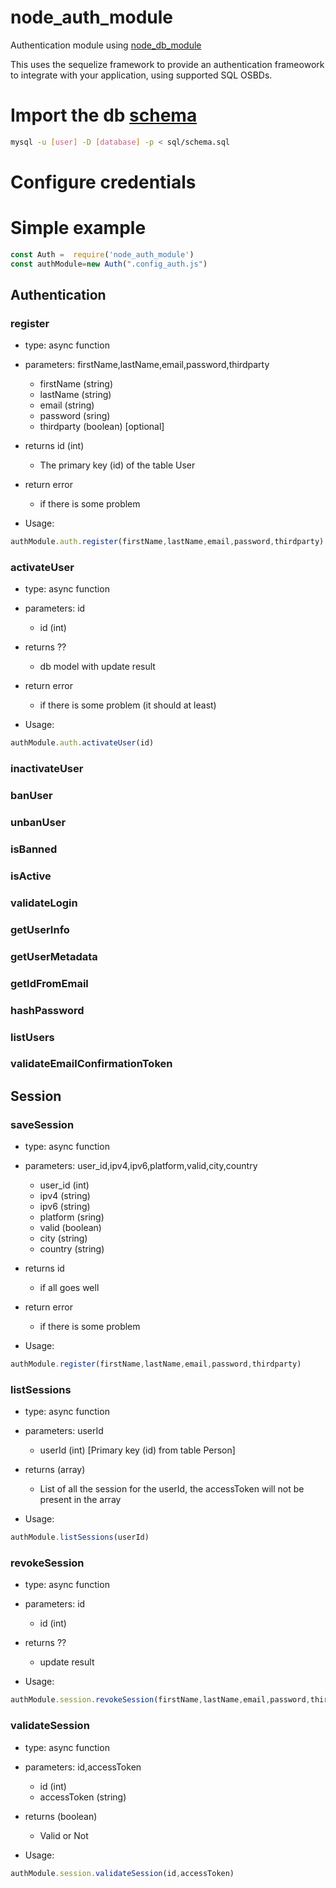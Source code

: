 # node_auth_module
Authentication module using [node_db_module](https://github.com/netbofia/node_db_module/)

This uses the sequelize framework to provide an authentication frameowork to integrate with your application, using supported SQL OSBDs.

# Import the db [schema](https://github.com/netbofia/node_auth_module/blob/master/SQL/schema.sql)
``` bash
mysql -u [user] -D [database] -p < sql/schema.sql
```
# Configure credentials


# Simple example
``` js
const Auth =  require('node_auth_module')
const authModule=new Auth(".config_auth.js")
```

## Authentication

### register
* type: async function 
* parameters: firstName,lastName,email,password,thirdparty
  - firstName (string)
  - lastName (string)
  - email (string)
  - password (sring)
  - thirdparty (boolean) [optional]
  
* returns id (int)
  - The primary key (id) of the table User
* return error
  - if there is some problem
  
* Usage:
``` js
authModule.auth.register(firstName,lastName,email,password,thirdparty)
```
  
### activateUser
* type: async function 
* parameters: id
  - id (int)
  
* returns ??
  - db model with update result
* return error
  - if there is some problem (it should at least)
  
* Usage:
``` js
authModule.auth.activateUser(id)
```
### inactivateUser
### banUser
### unbanUser
### isBanned
### isActive
### validateLogin
### getUserInfo
### getUserMetadata
### getIdFromEmail
### hashPassword
### listUsers
### validateEmailConfirmationToken

## Session

### saveSession
* type: async function 
* parameters: user_id,ipv4,ipv6,platform,valid,city,country
  - user_id (int)
  - ipv4 (string)
  - ipv6 (string)
  - platform (sring)
  - valid (boolean)
  - city (string)
  - country (string)
  
* returns id 
  - if all goes well
* return error
  - if there is some problem
  
* Usage:
``` js
authModule.register(firstName,lastName,email,password,thirdparty)
```
### listSessions
* type: async function 
* parameters: userId
  - userId (int) [Primary key (id) from table Person]
  
* returns (array) 
  - List of all the session for the userId, the accessToken will not be present in the array
  
* Usage:
``` js
authModule.listSessions(userId)
```
### revokeSession
* type: async function 
* parameters: id
  - id (int)
  
* returns ??
  - update result
  
* Usage:
``` js
authModule.session.revokeSession(firstName,lastName,email,password,thirdparty)
```
### validateSession
* type: async function 
* parameters: id,accessToken
  - id (int)
  - accessToken (string)
  
* returns (boolean)
  - Valid or Not
  
* Usage:
``` js
authModule.session.validateSession(id,accessToken)
```
